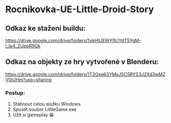 # Rocnikovka-UE-Little-Droid-Story

## Odkaz ke stažení buildu:
https://drive.google.com/drive/folders/1ykHlUEWY0UYdT5YgM-l_Ie4_2UppR9Qk

## Odkaz na objekty ze hry vytvořené v Blenderu:
https://drive.google.com/drive/folders/1T2Oxe63YMsJ5CSRYS3J2Xd3wMZV0jUHm?usp=sharing

### Postup:
  1. Stáhnout celou složku Windows
  2. Spustit soubor LittleGame.exe
  3. Užít si gameplay 😁
